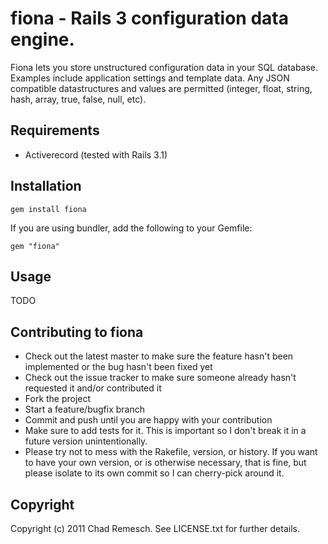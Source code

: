 # fiona - Rails 3 configuration data engine.

Fiona lets you store unstructured configuration data in your SQL database.
Examples include application settings and template data.
Any JSON compatible datastructures and values are permitted (integer, float, string, hash, array, true, false, null, etc).

## Requirements

* Activerecord (tested with Rails 3.1)

## Installation

    gem install fiona

If you are using bundler, add the following to your Gemfile:

    gem "fiona"

## Usage

TODO

## Contributing to fiona

* Check out the latest master to make sure the feature hasn't been implemented or the bug hasn't been fixed yet
* Check out the issue tracker to make sure someone already hasn't requested it and/or contributed it
* Fork the project
* Start a feature/bugfix branch
* Commit and push until you are happy with your contribution
* Make sure to add tests for it. This is important so I don't break it in a future version unintentionally.
* Please try not to mess with the Rakefile, version, or history. If you want to have your own version, or is otherwise necessary, that is fine, but please isolate to its own commit so I can cherry-pick around it.

## Copyright

Copyright (c) 2011 Chad Remesch. See LICENSE.txt for
further details.

